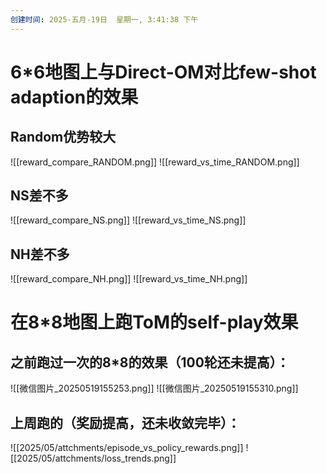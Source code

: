 ```yaml
---
创建时间: 2025-五月-19日  星期一, 3:41:38 下午
---
```

# 6\*6地图上与Direct-OM对比few-shot adaption的效果
## Random优势较大
![[reward_compare_RANDOM.png]]
![[reward_vs_time_RANDOM.png]]
## NS差不多
![[reward_compare_NS.png]]
![[reward_vs_time_NS.png]]
## NH差不多
![[reward_compare_NH.png]]
![[reward_vs_time_NH.png]]

# 在8\*8地图上跑ToM的self-play效果
## 之前跑过一次的8\*8的效果（100轮还未提高）：
![[微信图片_20250519155253.png]]
![[微信图片_20250519155310.png]]


## 上周跑的（奖励提高，还未收敛完毕）：
![[2025/05/attchments/episode_vs_policy_rewards.png]]
![[2025/05/attchments/loss_trends.png]]


